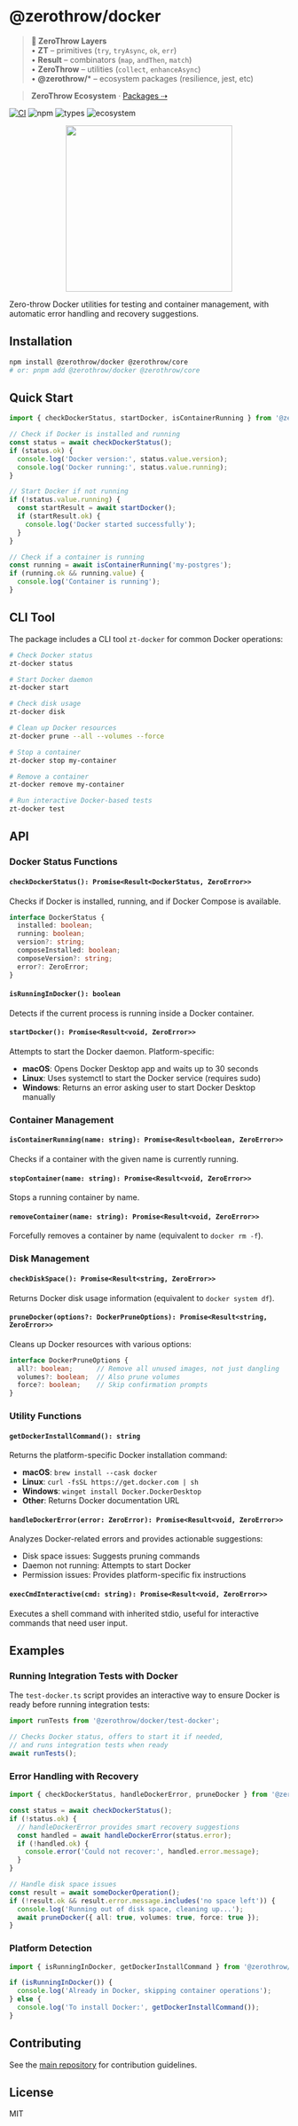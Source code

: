 # @zerothrow/docker

> **🧠 ZeroThrow Layers**  
> • **ZT** – primitives (`try`, `tryAsync`, `ok`, `err`)  
> • **Result** – combinators (`map`, `andThen`, `match`)  
> • **ZeroThrow** – utilities (`collect`, `enhanceAsync`)  
> • **@zerothrow/*** – ecosystem packages (resilience, jest, etc)

> **ZeroThrow Ecosystem** · [Packages ⇢](https://github.com/zerothrow/zerothrow/blob/main/ECOSYSTEM.md)

[![CI](https://github.com/zerothrow/zerothrow/actions/workflows/ci.yml/badge.svg)](https://github.com/zerothrow/zerothrow/actions)
![npm](https://img.shields.io/npm/v/@zerothrow/docker)
![types](https://img.shields.io/npm/types/@zerothrow/docker)
![ecosystem](https://img.shields.io/badge/zerothrow-ecosystem-blue)

<div align="center">
<img src="https://raw.githubusercontent.com/flyingrobots/image-dump/refs/heads/main/optimized/marketing/brand/zerothrow-docker.webp" height="300" />
</div>

Zero-throw Docker utilities for testing and container management, with automatic error handling and recovery suggestions.

## Installation

```bash
npm install @zerothrow/docker @zerothrow/core
# or: pnpm add @zerothrow/docker @zerothrow/core
```

## Quick Start

```typescript
import { checkDockerStatus, startDocker, isContainerRunning } from '@zerothrow/docker';

// Check if Docker is installed and running
const status = await checkDockerStatus();
if (status.ok) {
  console.log('Docker version:', status.value.version);
  console.log('Docker running:', status.value.running);
}

// Start Docker if not running
if (!status.value.running) {
  const startResult = await startDocker();
  if (startResult.ok) {
    console.log('Docker started successfully');
  }
}

// Check if a container is running
const running = await isContainerRunning('my-postgres');
if (running.ok && running.value) {
  console.log('Container is running');
}
```

## CLI Tool

The package includes a CLI tool `zt-docker` for common Docker operations:

```bash
# Check Docker status
zt-docker status

# Start Docker daemon
zt-docker start

# Check disk usage
zt-docker disk

# Clean up Docker resources
zt-docker prune --all --volumes --force

# Stop a container
zt-docker stop my-container

# Remove a container
zt-docker remove my-container

# Run interactive Docker-based tests
zt-docker test
```

## API

### Docker Status Functions

#### `checkDockerStatus(): Promise<Result<DockerStatus, ZeroError>>`
Checks if Docker is installed, running, and if Docker Compose is available.

```typescript
interface DockerStatus {
  installed: boolean;
  running: boolean;
  version?: string;
  composeInstalled: boolean;
  composeVersion?: string;
  error?: ZeroError;
}
```

#### `isRunningInDocker(): boolean`
Detects if the current process is running inside a Docker container.

#### `startDocker(): Promise<Result<void, ZeroError>>`
Attempts to start the Docker daemon. Platform-specific:
- **macOS**: Opens Docker Desktop app and waits up to 30 seconds
- **Linux**: Uses systemctl to start the Docker service (requires sudo)
- **Windows**: Returns an error asking user to start Docker Desktop manually

### Container Management

#### `isContainerRunning(name: string): Promise<Result<boolean, ZeroError>>`
Checks if a container with the given name is currently running.

#### `stopContainer(name: string): Promise<Result<void, ZeroError>>`
Stops a running container by name.

#### `removeContainer(name: string): Promise<Result<void, ZeroError>>`
Forcefully removes a container by name (equivalent to `docker rm -f`).

### Disk Management

#### `checkDiskSpace(): Promise<Result<string, ZeroError>>`
Returns Docker disk usage information (equivalent to `docker system df`).

#### `pruneDocker(options?: DockerPruneOptions): Promise<Result<string, ZeroError>>`
Cleans up Docker resources with various options:

```typescript
interface DockerPruneOptions {
  all?: boolean;      // Remove all unused images, not just dangling
  volumes?: boolean;  // Also prune volumes
  force?: boolean;    // Skip confirmation prompts
}
```

### Utility Functions

#### `getDockerInstallCommand(): string`
Returns the platform-specific Docker installation command:
- **macOS**: `brew install --cask docker`
- **Linux**: `curl -fsSL https://get.docker.com | sh`
- **Windows**: `winget install Docker.DockerDesktop`
- **Other**: Returns Docker documentation URL

#### `handleDockerError(error: ZeroError): Promise<Result<void, ZeroError>>`
Analyzes Docker-related errors and provides actionable suggestions:
- Disk space issues: Suggests pruning commands
- Daemon not running: Attempts to start Docker
- Permission issues: Provides platform-specific fix instructions

#### `execCmdInteractive(cmd: string): Promise<Result<void, ZeroError>>`
Executes a shell command with inherited stdio, useful for interactive commands that need user input.

## Examples

### Running Integration Tests with Docker

The `test-docker.ts` script provides an interactive way to ensure Docker is ready before running integration tests:

```typescript
import runTests from '@zerothrow/docker/test-docker';

// Checks Docker status, offers to start it if needed,
// and runs integration tests when ready
await runTests();
```

### Error Handling with Recovery

```typescript
import { checkDockerStatus, handleDockerError, pruneDocker } from '@zerothrow/docker';

const status = await checkDockerStatus();
if (!status.ok) {
  // handleDockerError provides smart recovery suggestions
  const handled = await handleDockerError(status.error);
  if (!handled.ok) {
    console.error('Could not recover:', handled.error.message);
  }
}

// Handle disk space issues
const result = await someDockerOperation();
if (!result.ok && result.error.message.includes('no space left')) {
  console.log('Running out of disk space, cleaning up...');
  await pruneDocker({ all: true, volumes: true, force: true });
}
```

### Platform Detection

```typescript
import { isRunningInDocker, getDockerInstallCommand } from '@zerothrow/docker';

if (isRunningInDocker()) {
  console.log('Already in Docker, skipping container operations');
} else {
  console.log('To install Docker:', getDockerInstallCommand());
}
```

## Contributing

See the [main repository](https://github.com/zerothrow/zerothrow) for contribution guidelines.

## License

MIT